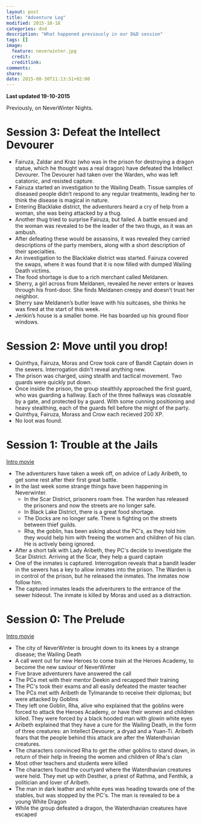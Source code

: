 ```yaml
---
layout: post
title: "Adventure Log"
modified: 2015-10-18
categories: dnd
description: "What happened previously in our D&D session"
tags: []
image:
  feature: neverwinter.jpg
  credit:
  creditlink:
comments:
share:
date: 2015-08-30T11:13:51+02:00
---
```


**Last updated 19-10-2015**

Previously, on NeverWinter Nights.

# Session 3: Defeat the Intellect Devourer

- Fairuza, Zaldar and Kraz (who was in the prison for destroying a dragon statue, which he thought was a real dragon) have defeated the Intellect Devourer. The Devourer had taken over the Warden, who was left catatonic, and resisted capture.
- Fairuza started an investigation to the Wailing Death. Tissue samples of diseased people didn’t respond to any regular treatments, leading her to think the disease is magical in nature.
- Entering Blacklake district, the adventurers heard a cry of help from a woman, she was being attacked by a thug.
- Another thug tried to surprise Fairuza, but failed. A battle ensued and the woman was revealed to be the leader of the two thugs, as it was an ambush.
- After defeating these would be assassins, it was revealed they carried descriptions of the party members, along with a short description of their specialties.
- An investigation to the Blacklake district was started. Fairuza covered the swaps, where it was found that it is now filled with dumped Wailing Death victims.
- The food shortage is due to a rich merchant called Meldanen.
- Sherry, a girl across from Meldanen, revealed he never enters or leaves through his front-door. She finds Meldanen creepy and doesn’t trust her neighbor.
- Sherry saw Meldanen’s butler leave with his suitcases, she thinks he was fired at the start of this week.
- Jenkin’s house is a smaller home. He has boarded up his ground floor windows.

# Session 2: Move until you drop!
- Quinthya, Fairuza, Moras and Crow took care of Bandit Captain down in the sewers. Interrogation didn't reveal anything new.
- The prison was charged, using stealth and tactical movement. Two guards were quickly put down.
- Once inside the prison, the group stealthily approached the first guard, who was guarding a hallway. Each of the three hallways was closeable by a gate, and protected by a guard. With some cunning positioning and heavy stealthing, each of the guards fell before the might of the party.
- Quinthya, Fairuza, Morass and Crow each recieved 200 XP.
- No loot was found.

 # Session 1: Trouble at the Jails

[Intro movie](https://youtu.be/N8TUJELMwIo?list=PL5U1SRexN7RUzwjvhTESUq0Q-yH4O8QF2)

- The adventurers have taken a week off, on advice of Lady Aribeth, to get some rest after their first great battle.
- In the last week some strange things have been happening in Neverwinter.
    - In the Scar District, prisoners roam free. The warden has released the prisoners and now the streets are no longer safe.
    - In Black Lake District, there is a great food shortage.
    - The Docks are no longer safe. There is fighting on the streets between thief guilds.
    - Rha, the goblin, has been asking about the PC's, as they told him they would help him with freeing the women and children of his clan. He is actively being ignored.
- After a short talk with Lady Aribeth, they PC's decide to investigate the Scar District. Arriving at the Scar, they help a guard captain
- One of the inmates is captured. Interrogation reveals that a bandit leader in the sewers has a key to allow inmates into the prison. The Warden is in control of the prison, but he released the inmates. The inmates now follow him.
- The captured inmates leads the adventurers to the entrance of the sewer hideout. The inmate is killed by Moras and used as a distraction.

# Session 0: The Prelude

[Intro movie](https://youtu.be/-0qA7n4-E-Y?list=PL5U1SRexN7RUzwjvhTESUq0Q-yH4O8QF2)

 - The city of NeverWinter is brought down to its knees by a strange disease; the Wailing Death
 - A call went out for new Heroes to come train at the Heroes Academy, to become the new saviour of NeverWinter
 - Five brave adventurers have answered the call
 - The PCs met with their mentor Deekin and recapped their training
 - The PC's took their exams and all easily defeated the master teacher
 - The PCs met with Aribeth de Tylmarande to receive their diplomas; but were attacked by Goblins
 - They left one Goblin, Rha, alive who explained that the goblins were forced to attack the Heroes Academy, or have their women and children killed. They were forced by a black hooded man with glowin white eyes
 - Aribeth explained that they have a cure for the Wailing Death, in the form of three creatures: an Intellect Devourer, a dryad and a Yuan-Ti. Aribeth fears that the people behind this attack are after the Waterdhavian creatures.
 - The characters convinced Rha to get the other goblins to stand down, in return of their help in freeing the women and children of Rha's clan
 - Most other teachers and students were killed
 - The characters found the courtyard where the Waterdhavian creatures were held. They met up with Desther, a priest of Rathma, and Fenthik, a politician and lover of Aribeth.
 - The man in dark leather and white eyes was heading towards one of the stables, but was stopped by the PC's. The man is revealed to be a young White Dragon
 - While the group defeated a dragon, the Waterdhavian creatures have escaped

